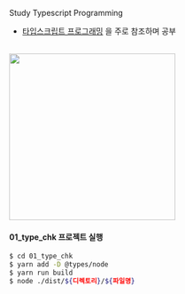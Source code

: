 Study Typescript Programming

* [타입스크립트 프로그래밍](http://www.yes24.com/Product/Goods/90265564) 을 주로 참조하며 공부
<br />
<img src="https://user-images.githubusercontent.com/42174207/180648569-49356a1f-e31e-4bc2-9841-1ae323fce8e3.jpg" width="300px" />
<br />

#### 01_type_chk 프로젝트 실행

```bash
$ cd 01_type_chk
$ yarn add -D @types/node
$ yarn run build
$ node ./dist/${디렉토리}/${파일명}
```
